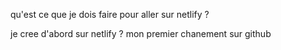 qu'est ce que je dois faire pour aller sur netlify ?

je cree d'abord sur netlify ?
mon premier chanement sur github
